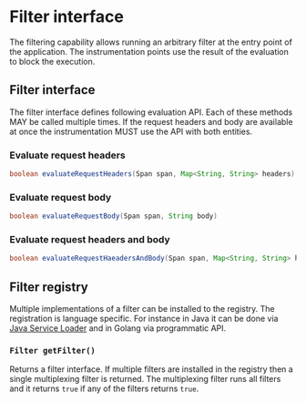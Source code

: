 # Filter interface

The filtering capability allows running an arbitrary filter at the entry point of the application.
The instrumentation points use the result of the evaluation to block the execution.

## Filter interface

The filter interface defines following evaluation API. Each of these methods
MAY be called multiple times. If the request headers and body are available at once
the instrumentation MUST use the API with both entities.

### Evaluate request headers

```java
boolean evaluateRequestHeaders(Span span, Map<String, String> headers)
```

### Evaluate request body 

```java
boolean evaluateRequestBody(Span span, String body)
```

### Evaluate request headers and body

```java
boolean evaluateRequestHaeadersAndBody(Span span, Map<String, String> headers, String body)
```

## Filter registry

Multiple implementations of a filter can be installed to the registry. The registration is language
specific. For instance in Java it can be done via [Java Service Loader](https://docs.oracle.com/javase/7/docs/api/java/util/ServiceLoader.html)
and in Golang via programmatic API.

### `Filter getFilter()`

Returns a filter interface. If multiple filters are installed in the registry then a single multiplexing filter
is returned. The multiplexing filter runs all filters and it returns `true` if any of the filters returns `true`.
